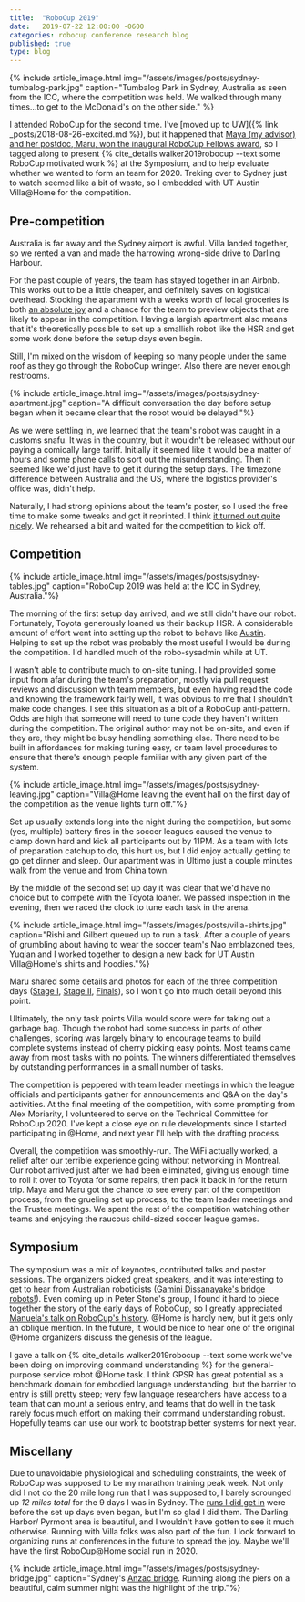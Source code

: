 ```yaml
---
title:  "RoboCup 2019"
date:   2019-07-22 12:00:00 -0600
categories: robocup conference research blog
published: true
type: blog
---
```


{% include article_image.html img="/assets/images/posts/sydney-tumbalog-park.jpg" caption="Tumbalog Park in Sydney, Australia as seen from the ICC, where the competition was held. We walked through many times...to get to the McDonald's on the other side." %}

I attended RoboCup for the second time. I've [moved up to UW]({% link _posts/2018-08-26-excited.md %}), but it happened that [Maya (my advisor) and her postdoc, Maru, won the inaugural RoboCup Fellows award](https://hcrlab.cs.washington.edu/news/2019/03/robocup-fellows), so I tagged along to present {% cite_details walker2019robocup --text some RoboCup motivated work %} at the Symposium, and to help evaluate whether we wanted to form an team for 2020. Treking over to Sydney just to watch seemed like a bit of waste, so I embedded with UT Austin Villa@Home for the competition.


## Pre-competition

Australia is far away and the Sydney airport is awful. Villa landed together, so we rented a van and made the harrowing wrong-side drive to Darling Harbour.

For the past couple of years, the team has stayed together in an Airbnb. This works out to be a little cheaper, and definitely saves on logistical overhead. Stocking the apartment with a weeks worth of local groceries is both [an absolute joy](https://nymag.com/urbanist/article/the-best-tourist-secret-attraction-is-the-grocery-store.html) and a chance for the team to preview objects that are likely to appear in the competition. Having a largish apartment also means that it's theoretically possible to set up a smallish robot like the HSR and get some work done before the setup days even begin.
 
 Still, I'm mixed on the wisdom of keeping so many people under the same roof as they go through the RoboCup wringer. Also there are never enough restrooms.
 
 {% include article_image.html img="/assets/images/posts/sydney-apartment.jpg"
     caption="A difficult conversation the day before setup began when it became clear that the robot would be delayed."%}
 
 As we were settling in, we learned that the team's robot was caught in a customs snafu. It was in the country, but it wouldn't be released without our paying a comically large tariff. Initially it seemed like it would be a matter of hours and some phone calls to sort out the misunderstanding. Then it seemed like we'd just have to get it during the setup days. The timezone difference between Australia and the US, where the logistics provider's office was, didn't help.
 
 Naturally, I had strong opinions about the team's poster, so I used the free time to make some tweaks and got it reprinted. I think [it turned out quite nicely](https://doi.org/10.5281/zenodo.3249233). We rehearsed a bit and waited for the competition to kick off.


## Competition

{% include article_image.html img="/assets/images/posts/sydney-tables.jpg"
    caption="RoboCup 2019 was held at the ICC in Sydney, Australia."%}

The morning of the first setup day arrived, and we still didn't have our robot. Fortunately, Toyota generously loaned us their backup HSR. A considerable amount of effort went into setting up the robot to behave like [Austin](https://flickr.com/photos/nickwalker-us/26669462978/). Helping to set up the robot was probably the most useful I would be during the competition. I'd handled much of the robo-sysadmin while at UT. 
  
I wasn't able to contribute much to on-site tuning. I had provided some input from afar during the team's preparation, mostly via pull request reviews and discussion with team members, but even having read the code and knowing the framework fairly well, it was obvious to me that I shouldn't make code changes. I see this situation as a bit of a RoboCup anti-pattern. Odds are high that someone will need to tune code they haven't written during the competition. The original author may not be on-site, and even if they are, they might be busy handling something else. There need to be built in affordances for making tuning easy, or team level procedures to ensure that there's enough people familiar with any given part of the system.

{% include article_image.html img="/assets/images/posts/sydney-leaving.jpg" caption="Villa@Home leaving the event hall on the first day of the competition as the venue lights turn off."%}

Set up usually extends long into the night during the competition, but some (yes, multiple) battery fires in the soccer leagues caused the venue to clamp down hard and kick all participants out by 11PM. As a team with lots of preparation catchup to do, this hurt us, but I did enjoy actually getting to go get dinner and sleep. Our apartment was in Ultimo just a couple minutes walk from the venue and from China town.

By the middle of the second set up day it was clear that we'd have no choice but to compete with the Toyota loaner. We passed inspection in the evening, then we raced the clock to tune each task in the arena.

{% include article_image.html img="/assets/images/posts/villa-shirts.jpg"
    caption="Rishi and Gilbert queued up to run a task. After a couple of years of grumbling about having to wear the soccer team's Nao emblazoned tees, Yuqian and I worked together to design a new back for UT Austin Villa@Home's shirts and hoodies."%}

Maru shared some details and photos for each of the three competition days ([Stage I](https://aihub.org/2019/07/04/robocup2019-home-competition-setup-and-first-day/), [Stage II](https://aihub.org/2019/07/06/robocup2019-home-2nd-round/), [Finals](https://aihub.org/2019/07/08/robocup2019-home-finals/)), so I won't go into much detail beyond this point. 

Ultimately, the only task points Villa would score were for taking out a garbage bag. Though the robot had some success in parts of other challenges, scoring was largely binary to encourage teams to build complete systems instead of cherry picking easy points. Most teams came away from most tasks with no points. The winners differentiated themselves by outstanding performances in a small number of tasks.
  
The competition is peppered with team leader meetings in which the league officials and participants gather for announcements and Q&A on the day's activities. At the final meeting of the competition, with some prompting from Alex Moriarity, I volunteered to serve on the Technical Committee for RoboCup 2020. I've kept a close eye on rule developments since I started participating in @Home, and next year I'll help with the drafting process.

Overall, the competition was smoothly-run. The WiFi actually worked, a relief after our terrible experience going without networking in Montreal. Our robot arrived just after we had been eliminated, giving us enough time to roll it over to Toyota for some repairs, then pack it back in for the return trip. Maya and Maru got the chance to see every part of the competition process, from the grueling set up process, to the team leader meetings and the Trustee meetings. We spent the rest of the competition watching other teams and enjoying the raucous child-sized soccer league games.

## Symposium

<!-- TODO: ask Yuqian if she took a photo during my talk -->

The symposium was a mix of keynotes, contributed talks and poster sessions. The organizers picked great speakers, and it was interesting to get to hear from Australian roboticists ([Gamini Dissanayake's bridge robots!](https://www.youtube.com/watch?v=vRjrmeb4-Fg)). Even coming up in Peter Stone's group, I found it hard to piece together the story of the early days of RoboCup, so I greatly appreciated [Manuela's talk on RoboCup's history](https://www.youtube.com/watch?v=rSO0nYAsO2c). @Home is hardly new, but it gets only an oblique mention. In the future, it would be nice to hear one of the original @Home organizers discuss the genesis of the league.

I gave a talk on {% cite_details walker2019robocup --text some work we've been doing on improving command understanding %} for the general-purpose service robot @Home task. I think GPSR has great potential as a benchmark domain for embodied language understanding, but the barrier to entry is still pretty steep; very few language researchers have access to a team that can mount a serious entry, and teams that do well in the task rarely focus much effort on making their command understanding robust. Hopefully teams can use our work to bootstrap better systems for next year.

## Miscellany

Due to unavoidable physiological and scheduling constraints, the week of RoboCup was supposed to be my marathon training peak week. Not only did I not do the 20 mile long run that I was supposed to, I barely scrounged up _12 miles total_ for the 9 days I was in Sydney. The [runs I did get in](https://www.strava.com/activities/2491659032) were before the set up days even began, but I'm so glad I did them. The Darling Harbor/ Pyrmont area is beautiful, and I wouldn't have gotten to see it much otherwise. Running with Villa folks was also part of the fun. I look forward to organizing runs at conferences in the future to spread the joy. Maybe we'll have the first RoboCup@Home social run in 2020.

{% include article_image.html img="/assets/images/posts/sydney-bridge.jpg" caption="Sydney's [Anzac bridge](https://en.wikipedia.org/wiki/Anzac_Bridge). Running along the piers on a beautiful, calm summer night was the highlight of the trip."%}
